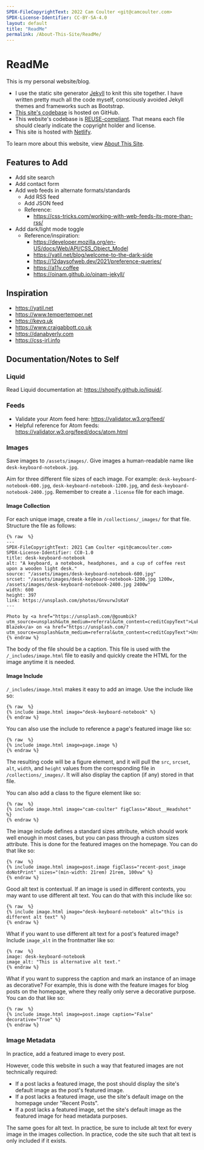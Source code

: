 ```yaml
---
SPDX-FileCopyrightText: 2022 Cam Coulter <git@camcoulter.com>
SPDX-License-Identifier: CC-BY-SA-4.0
layout: default
title: "ReadMe"
permalink: /About-This-Site/ReadMe/
---
```


# ReadMe

This is my personal website/blog.

* I use the static site generator [Jekyll](https://jekyllrb.com/) to knit this site together. I have written pretty much all the code myself, consciously avoided Jekyll themes and frameworks such as Bootstrap.
* [This site's codebase](https://github.com/cncoulter/camcoulter.com) is hosted on GitHub.
* This website's codebase is [REUSE-compliant](https://reuse.software/). That means each file should clearly indicate the copyright holder and license.
* This site is hosted with [Netlify](https://www.netlify.com/).

To learn more about this website, view [About This Site](https://www.camcoulter.com/About-This-Site/).

## Features to Add

* Add site search
* Add contact form
* Add web feeds in alternate formats/standards
	* Add RSS feed
	* Add JSON feed
	* Reference:
		* <https://css-tricks.com/working-with-web-feeds-its-more-than-rss/>
* Add dark/light mode toggle
	* Reference/inspiration:
		* <https://developer.mozilla.org/en-US/docs/Web/API/CSS_Object_Model>
		* <https://yatil.net/blog/welcome-to-the-dark-side>
		* <https://12daysofweb.dev/2021/preference-queries/>
		* <https://a11y.coffee>
		* <https://oinam.github.io/oinam-jekyll/>

## Inspiration
* <https://yatil.net>
* <https://www.tempertemper.net>
* <https://kevq.uk>
* <https://www.craigabbott.co.uk>
* <https://danabyerly.com>
* <https://css-irl.info>

## Documentation/Notes to Self

### Liquid

Read Liquid documentation at: <https://shopify.github.io/liquid/>.

### Feeds

* Validate your Atom feed here: <https://validator.w3.org/feed/>
* Helpful reference for Atom feeds: <https://validator.w3.org/feed/docs/atom.html>

### Images

Save images to `/assets/images/`. Give images a human-readable name like `desk-keyboard-notebook.jpg`.

Aim for three different file sizes of each image. For example: `desk-keyboard-notebook-600.jpg`, `desk-keyboard-notebook-1200.jpg`, and `desk-keyboard-notebook-2400.jpg`. Remember to create a `.license` file for each image.

#### Image Collection

For each unique image, create a file in `/collections/_images/` for that file. Structure the file as follows:

	{% raw  %}
	---
	SPDX-FileCopyrightText: 2021 Cam Coulter <git@camcoulter.com>
	SPDX-License-Identifier: CC0-1.0
	title: desk-keyboard-notebook
	alt: "A keyboard, a notebook, headphones, and a cup of coffee rest upon a wooden light desk."
	source: "/assets/images/desk-keyboard-notebook-600.jpg"
	srcset: "/assets/images/desk-keyboard-notebook-1200.jpg 1200w, /assets/images/desk-keyboard-notebook-2400.jpg 2400w"
	width: 600
	height: 397
	link: https://unsplash.com/photos/GnvurwJsKaY
	---

	Photo by <a href="https://unsplash.com/@goumbik?utm_source=unsplash&utm_medium=referral&utm_content=creditCopyText">Lukas Blazek</a> on <a href="https://unsplash.com/?utm_source=unsplash&utm_medium=referral&utm_content=creditCopyText">Unsplash</a>
	{% endraw %}

The body of the file should be a caption. This file is used with the `/_includes/image.html` file to easily and quickly create the HTML for the image anytime it is needed.

#### Image Include

`/_includes/image.html` makes it easy to add an image. Use the include like so:

	{% raw  %}
	{% include image.html image="desk-keyboard-notebook" %}
	{% endraw %}

You can also use the include to reference a page's featured image like so:

	{% raw  %}
	{% include image.html image=page.image %}
	{% endraw %}

The resulting code will be a figure element, and it will pull the `src`, `srcset`, `alt`, `width`, and `height` values from the corresponding file in `/collections/_images/`. It will also display the caption (if any) stored in that file.

You can also add a class to the figure element like so:

	{% raw  %}
	{% include image.html image="cam-coulter" figClass="About__Headshot" %}
	{% endraw %}

The image include defines a standard sizes attribute, which should work well enough in most cases, but you can pass through a custom sizes attribute. This is done for the featured images on the homepage. You can do that like so:

	{% raw  %}
	{% include image.html image=post.image figClass="recent-post_image doNotPrint" sizes="(min-width: 21rem) 21rem, 100vw" %}
	{% endraw %}

Good alt text is contextual. If an image is used in different contexts, you may want to use different alt text. You can do that with this include like so:

	{% raw  %}
	{% include image.html image="desk-keyboard-notebook" alt="this is different alt text" %}
	{% endraw %}

What if you want to use different alt text for a post's featured image? Include `image_alt` in the frontmatter like so:

	{% raw  %}
	image: desk-keyboard-notebook
	image_alt: "This is alternative alt text."
	{% endraw %}

What if you want to suppress the caption and mark an instance of an image as decorative? For example, this is done with the feature images for blog posts on the homepage, where they really only serve a decorative purpose. You can do that like so:

	{% raw  %}
	{% include image.html image=post.image caption="False" decorative="True" %}
	{% endraw %}

### Image Metadata

In practice, add a featured image to every post.

However, code this website in such a way that featured images are not technically required:

* If a post lacks a featured image, the post should display the site's default image as the post's featured image.
* If a post lacks a featured image, use the site's default image on the homepage under "Recent Posts".
* If a post lacks a featured image, set the site's default image as the featured image for head metadata purposes.

The same goes for alt text. In practice, be sure to include alt text for every image in the images collection. In practice, code the site such that alt text is only included if it exists.
